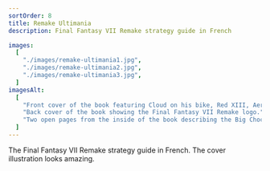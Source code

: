 ```yaml
---
sortOrder: 8
title: Remake Ultimania
description: Final Fantasy VII Remake strategy guide in French

images:
  [
    "./images/remake-ultimania1.jpg",
    "./images/remake-ultimania2.jpg",
    "./images/remake-ultimania3.jpg",
  ]
imagesAlt:
  [
    "Front cover of the book featuring Cloud on his bike, Red XIII, Aerith, Barret, and Tifa with Midgar in the background.",
    "Back cover of the book showing the Final Fantasy VII Remake logo.",
    "Two open pages from the inside of the book describing the Big Chocobo.",
  ]
---
```


The Final Fantasy VII Remake strategy guide in French. The cover illustration looks amazing.
